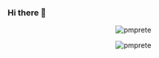 ### Hi there 👋

<!--
**pmprete/pmprete** is a ✨ _special_ ✨ repository because its `README.md` (this file) appears on your GitHub profile.

Here are some ideas to get you started:

- 🔭 I’m currently working on ...
- 🌱 I’m currently learning ...
- 👯 I’m looking to collaborate on ...
- 🤔 I’m looking for help with ...
- 💬 Ask me about ...
- 📫 How to reach me: ...
- 😄 Pronouns: ...
- ⚡ Fun fact: ...
-->


<p align="center">
<img src="https://github-profile-trophy.vercel.app/?username=pmprete&rank=SECRET,SSS,SS,S,AAA,AA,A&theme=radical&no-bg=true&no-frame=true&column=4" alt="pmprete" />
</p>

<!--
<p align="center">
<img align="center" src="https://github-readme-stats.vercel.app/api?username=pmprete&theme=blue-green&show_icons=true&count_private=true&hide_border=true" />
</p>

<p align="center">
<img align="center" src="https://github-readme-stats.vercel.app/api/top-langs/?username=pmprete&layout=compact&langs_count=6&theme=blue-green&hide_border=true" />
-->

<p align="center">
<img align="center" src="https://github-readme-streak-stats.herokuapp.com/?user=pmprete&theme=blue-green&hide_border=true" alt="pmprete" />
</p>

